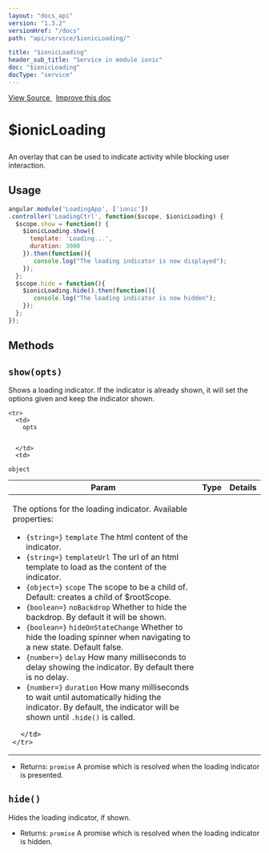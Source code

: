 ```yaml
---
layout: "docs_api"
version: "1.3.2"
versionHref: "/docs"
path: "api/service/$ionicLoading/"

title: "$ionicLoading"
header_sub_title: "Service in module ionic"
doc: "$ionicLoading"
docType: "service"
---
```


<div class="improve-docs">
<a href='http://github.com/driftyco/ionic/tree/1.x/js/angular/service/loading.js#L8'>
View Source
</a>
&nbsp;
<a href='http://github.com/driftyco/ionic/edit/1.x/js/angular/service/loading.js#L8'>
Improve this doc
</a>
</div>




<h1 class="api-title">

$ionicLoading



</h1>





An overlay that can be used to indicate activity while blocking user
interaction.









## Usage
```js
angular.module('LoadingApp', ['ionic'])
.controller('LoadingCtrl', function($scope, $ionicLoading) {
  $scope.show = function() {
    $ionicLoading.show({
      template: 'Loading...',
      duration: 3000
    }).then(function(){
       console.log("The loading indicator is now displayed");
    });
  };
  $scope.hide = function(){
    $ionicLoading.hide().then(function(){
       console.log("The loading indicator is now hidden");
    });
  };
});
```


  

  
## Methods

<div id="show"></div>
<h2>
  <code>show(opts)</code>

</h2>

Shows a loading indicator. If the indicator is already shown,
it will set the options given and keep the indicator shown.



<table class="table" style="margin:0;">
  <thead>
    <tr>
      <th>Param</th>
      <th>Type</th>
      <th>Details</th>
    </tr>
  </thead>
  <tbody>
    
    <tr>
      <td>
        opts
        
        
      </td>
      <td>
        
  <code>object</code>
      </td>
      <td>
        <p>The options for the loading indicator. Available properties:</p>
<ul>
<li><code>{string=}</code> <code>template</code> The html content of the indicator.</li>
<li><code>{string=}</code> <code>templateUrl</code> The url of an html template to load as the content of the indicator.</li>
<li><code>{object=}</code> <code>scope</code> The scope to be a child of. Default: creates a child of $rootScope.</li>
<li><code>{boolean=}</code> <code>noBackdrop</code> Whether to hide the backdrop. By default it will be shown.</li>
<li><code>{boolean=}</code> <code>hideOnStateChange</code> Whether to hide the loading spinner when navigating
to a new state. Default false.</li>
<li><code>{number=}</code> <code>delay</code> How many milliseconds to delay showing the indicator. By default there is no delay.</li>
<li><code>{number=}</code> <code>duration</code> How many milliseconds to wait until automatically
hiding the indicator. By default, the indicator will be shown until <code>.hide()</code> is called.</li>
</ul>

        
      </td>
    </tr>
    
  </tbody>
</table>






* Returns: 
  <code>promise</code> A promise which is resolved when the loading indicator is presented.




<div id="hide"></div>
<h2>
  <code>hide()</code>

</h2>

Hides the loading indicator, if shown.






* Returns: 
  <code>promise</code> A promise which is resolved when the loading indicator is hidden.



  
  






